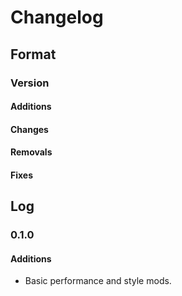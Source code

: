 # Changelog

## Format

### Version

#### Additions

#### Changes

#### Removals

#### Fixes

## Log

### 0.1.0

#### Additions

- Basic performance and style mods.
